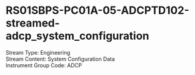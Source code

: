 # RS01SBPS-PC01A-05-ADCPTD102-streamed-adcp_system_configuration

Stream Type: Engineering<br>
Stream Content: System Configuration Data<br>
Instrument Group Code: ADCP<br>
